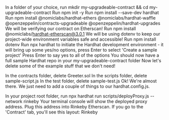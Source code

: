 
In a folder of your choice, run mkdir my-upgradeable-contract && cd my-upgradeable-contract
Run npm init -y
Run npm install --save-dev hardhat
Run npm install @nomiclabs/hardhat-ethers @nomiclabs/hardhat-waffle @openzeppelin/contracts-upgradeable @openzeppelin/hardhat-upgrades
We will be verifying our contract on Etherscan! Run npm install @nomiclabs/hardhat-etherscan@3.0.1
We will be using dotenv to keep our project-wide environment variables safe and accessible! Run npm install dotenv
Run npx hardhat to initiate the Hardhat development environment - it will bring up some yes/no options, press Enter to select 'Create a sample project'
Press Enter to say yes to all of the options
You should now have a full sample Hardhat repo in your my-upgradeable-contract folder
Now let's delete some of the example stuff that we don't need!

In the contracts folder, delete Greeter.sol
In the scripts folder, delete sample-script.js
In the test folder, delete sample-test.js
Ok! We're almost there. We just need to add a couple of things to our hardhat.config.js.


In your project root folder, run npx hardhat run scripts/deployProxy.js --network rinkeby
Your terminal console will show the deployed proxy address. Plug this address into Rinkeby Etherscan.
If you go to the 'Contract' tab, you'll see this layout:
Rinkeby

